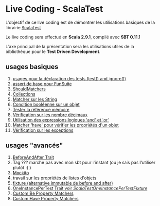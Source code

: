 Live Coding - ScalaTest
===================================================================

L'objectif de ce live coding est de démontrer les utilisations basiques de la librairie [ScalaTest](http://www.scalatest.org/)

Le live coding sera effectué en **Scala 2.9.1**, compilé avec **SBT 0.11.1**

L'axe principal de la présentation sera les utilisations utiles de la bibliothèque pour le **Test Driven Development**.

usages basiques
---------------

1.  [usages pour la déclaration des tests (test() and ignore())](https://github.com/ubourdon/psugScalaTest/blob/master/src/test/scala/fr/psug/scala/test/ScalaTestBasicUses.scala#L26)
2.  [assert de base pour FunSuite](https://github.com/ubourdon/psugScalaTest/blob/master/src/test/scala/fr/psug/scala/test/ScalaTestBasicUses.scala#L30)
3.  [ShouldMatchers](https://github.com/ubourdon/psugScalaTest/blob/master/src/test/scala/fr/psug/scala/test/ScalaTestBasicUses.scala#L34)
4.  [Collections](https://github.com/ubourdon/psugScalaTest/blob/master/src/test/scala/fr/psug/scala/test/ScalaTestBasicUses.scala#L46)
5.  [Matcher sur les String](https://github.com/ubourdon/psugScalaTest/blob/master/src/test/scala/fr/psug/scala/test/ScalaTestBasicUses.scala#L56)
6.  [Condition booléenne sur un objet](https://github.com/ubourdon/psugScalaTest/blob/master/src/test/scala/fr/psug/scala/test/ScalaTestBasicUses.scala#L71)
7.  [Tester la référence mémoire](https://github.com/ubourdon/psugScalaTest/blob/master/src/test/scala/fr/psug/scala/test/ScalaTestBasicUses.scala#L83)
8.  [Vérification sur les nombre décimaux](https://github.com/ubourdon/psugScalaTest/blob/master/src/test/scala/fr/psug/scala/test/ScalaTestBasicUses.scala#L88)
9.  [Utilisation des expressions logiques 'and' et 'or'](https://github.com/ubourdon/psugScalaTest/blob/master/src/test/scala/fr/psug/scala/test/ScalaTestBasicUses.scala#L94)
10. [Matcher 'have' pour vérifier les propriétés d'un objet](https://github.com/ubourdon/psugScalaTest/blob/master/src/test/scala/fr/psug/scala/test/ScalaTestBasicUses.scala#L109)
11. [Vérification sur les exceptions](https://github.com/ubourdon/psugScalaTest/blob/master/src/test/scala/fr/psug/scala/test/ScalaTestBasicUses.scala#L117)

usages "avancés"
----------------

1.  [BeforeAndAfter Trait](https://github.com/ubourdon/psugScalaTest/blob/master/src/test/scala/fr/psug/scala/test/ScalaTestAdvancedUses.scala#L43)
2.  Tag ??? marche pas avec mon sbt pour l'instant (ou je sais pas l'utiliser plutôt :) )
3.  [Mockito](https://github.com/ubourdon/psugScalaTest/blob/master/src/test/scala/fr/psug/scala/test/ScalaTestAdvancedUses.scala#L64)
4.  [travail sur les propriétés de listes d'objets](https://github.com/ubourdon/psugScalaTest/blob/master/src/test/scala/fr/psug/scala/test/ScalaTestAdvancedUses.scala#L75)
5.  [fixture (alternative immutable de before and after)](https://github.com/ubourdon/psugScalaTest/blob/master/src/test/scala/fr/psug/scala/test/ScalaTestAdvancedUses.scala#L78)
6.  [OneInstancePerTest Trait voir *ScalaTestOneInstancePerTestFixture*](https://github.com/ubourdon/psugScalaTest/blob/master/src/test/scala/fr/psug/scala/test/ScalaTestOneInstancePerTestFixture.scala)
7.  [Custom Be Property Matchers](http://www.scalatest.org/scaladoc/1.6.1/org/scalatest/matchers/BePropertyMatcher.html)
8.  [Custom Have Property Matchers](http://www.scalatest.org/scaladoc/1.6.1/org/scalatest/matchers/HavePropertyMatcher.html)
